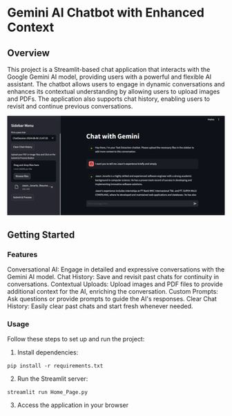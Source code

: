 # Gemini AI Chatbot with Enhanced Context

## Overview

This project is a Streamlit-based chat application that interacts with the Google Gemini AI model, providing users with a powerful and flexible AI assistant. The chatbot allows users to engage in dynamic conversations and enhances its contextual understanding by allowing users to upload images and PDFs. The application also supports chat history, enabling users to revisit and continue previous conversations.

<div align="center"><img src="assets/chatbot-snippet.PNG" width="800"></div>

## Getting Started

### Features

Conversational AI: Engage in detailed and expressive conversations with the Gemini AI model.
Chat History: Save and revisit past chats for continuity in conversations.
Contextual Uploads: Upload images and PDF files to provide additional context for the AI, enriching the conversation.
Custom Prompts: Ask questions or provide prompts to guide the AI's responses.
Clear Chat History: Easily clear past chats and start fresh whenever needed.

### Usage

Follow these steps to set up and run the project:

1. Install dependencies:
```
pip install -r requirements.txt
```

2. Run the Streamlit server:
```
streamlit run Home_Page.py
```

3. Access the application in your browser


